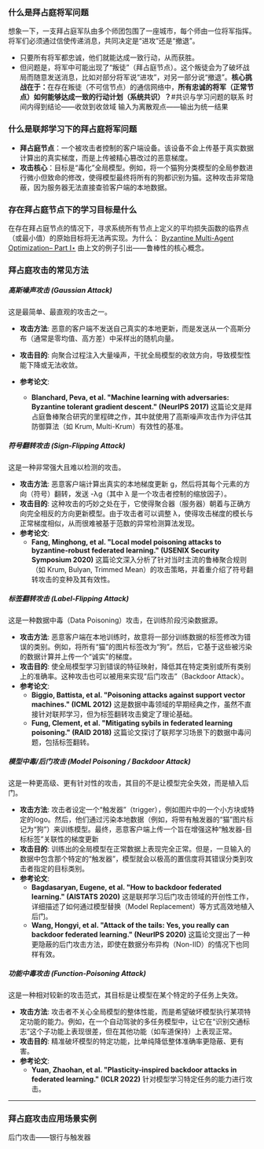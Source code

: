 ### **什么是拜占庭将军问题**
想象一下，一支拜占庭军队由多个师团包围了一座城市，每个师由一位将军指挥。将军们必须通过信使传递消息，共同决定是“进攻”还是“撤退”。
- 只要所有将军都忠诚，他们就能达成一致行动，从而获胜。
- 但问题是，将军中可能出现了“叛徒”（拜占庭节点）。这个叛徒会为了破坏战局而随意发送消息，比如对部分将军说“进攻”，对另一部分说“撤退”。
​**​核心挑战在于：​**​ 在存在叛徒（不可信节点）的通信网络中，​**​所有忠诚的将军（正常节点）如何能够达成一致的行动计划（系统共识）？​**
#共识与学习问题的联系
时间内得到结论——收敛到收敛域
输入为离散观点——输出为统一结果

### **什么是联邦学习下的拜占庭将军问题**
- **拜占庭节点​**​：一个被攻击者控制的客户端设备。该设备不会上传基于真实数据计算出的真实梯度，而是上传被精心篡改过的恶意梯度。
- ​**​攻击核心​**​：目标是“毒化”全局模型。例如，将一个猫狗分类模型的全局参数进行微小但致命的修改，使得模型最终将所有的狗都识别为猫。这种攻击非常隐蔽，因为服务器无法直接查验客户端的本地数据。

### **存在拜占庭节点下的学习目标是什么**
在存在拜占庭节点的情况下，寻求系统所有节点上定义的平均损失函数的临界点（或最小值）的原始目标将无法再实现。为什么：
[Byzantine Multi-Agent Optimization– Part I⋆](obsidian://open?vault=Note&file=%E8%AE%BA%E6%96%87%E7%A0%94%E7%A9%B6%2F2025.10.9%2F3.1Byzantine%20Multi-Agent%20Optimization%E2%80%93%20Part%20I%E2%8B%86)
由上文的例子引出——鲁棒性的核心概念。

### 拜占庭攻击的常见方法
##### 高斯噪声攻击 (Gaussian Attack)
这是最简单、最直观的攻击之一。
- **攻击方法**: 恶意的客户端不发送自己真实的本地更新，而是发送从一个高斯分布（通常是零均值、高方差）中采样出的随机向量。
- **攻击目的**: 向聚合过程注入大量噪声，干扰全局模型的收敛方向，导致模型性能下降或无法收敛。
- **参考论文**:
    
    - **Blanchard, Peva, et al. "Machine learning with adversaries: Byzantine tolerant gradient descent." (NeurIPS 2017)** 这篇论文是拜占庭鲁棒聚合研究的里程碑之作，其中就使用了高斯噪声攻击作为评估其防御算法（如 Krum, Multi-Krum）有效性的基准。
##### 符号翻转攻击 (Sign-Flipping Attack)
这是一种非常强大且难以检测的攻击。
- **攻击方法**: 恶意客户端计算出真实的本地梯度更新 g，然后将其每个元素的方向（符号）翻转，发送 -λg（其中 λ 是一个攻击者控制的缩放因子）。
- **攻击目的**: 这种攻击的巧妙之处在于，它使得聚合器（服务器）朝着与正确方向完全相反的方向更新模型。由于攻击者可以调整 λ，使得攻击梯度的模长与正常梯度相似，从而很难被基于范数的异常检测算法发现。
- **参考论文**:
    - **Fang, Minghong, et al. "Local model poisoning attacks to byzantine-robust federated learning." (USENIX Security Symposium 2020)** 这篇论文深入分析了针对当时主流的鲁棒聚合规则（如 Krum, Bulyan, Trimmed Mean）的攻击策略，并着重介绍了符号翻转攻击的变种及其有效性。

##### 标签翻转攻击 (Label-Flipping Attack)
这是一种数据中毒（Data Poisoning）攻击，在训练阶段污染数据源。
- **攻击方法**: 恶意客户端在本地训练时，故意将一部分训练数据的标签修改为错误的类别。例如，将所有“猫”的图片标签改为“狗”。然后，它基于这些被污染的数据计算并上传一个“诚实”的梯度。
- **攻击目的**: 使全局模型学习到错误的特征映射，降低其在特定类别或所有类别上的准确率。这种攻击也可以被用来实现“后门攻击”（Backdoor Attack）。
- **参考论文**:
    - **Biggio, Battista, et al. "Poisoning attacks against support vector machines." (ICML 2012)** 这是数据中毒领域的早期经典之作，虽然不直接针对联邦学习，但为标签翻转攻击奠定了理论基础。
    - **Fung, Clement, et al. "Mitigating sybils in federated learning poisoning." (RAID 2018)** 这篇论文探讨了联邦学习场景下的数据中毒问题，包括标签翻转。

##### 模型中毒/后门攻击 (Model Poisoning / Backdoor Attack)
这是一种更高级、更有针对性的攻击，其目的不是让模型完全失效，而是植入后门。
- **攻击方法**: 攻击者设定一个“触发器”（trigger），例如图片中的一个小方块或特定的logo。然后，他们通过污染本地数据（例如，将带有触发器的“猫”图片标记为“狗”）来训练模型。最终，恶意客户端上传一个旨在增强这种“触发器-目标标签”关联性的梯度更新
- **攻击目的**: 训练出的全局模型在正常数据上表现完全正常。但是，一旦输入的数据中包含那个特定的“触发器”，模型就会以极高的置信度将其错误分类到攻击者指定的目标类别。
- **参考论文**:
    - **Bagdasaryan, Eugene, et al. "How to backdoor federated learning." (AISTATS 2020)** 这是联邦学习后门攻击领域的开创性工作，详细描述了如何通过模型替换（Model Replacement）等方式高效地植入后门。
    - **Wang, Hongyi, et al. "Attack of the tails: Yes, you really can backdoor federated learning." (NeurIPS 2020)** 这篇论文提出了一种更隐蔽的后门攻击方法，即使在数据分布异构（Non-IID）的情况下也同样有效。

##### 功能中毒攻击 (Function-Poisoning Attack)
这是一种相对较新的攻击范式，其目标是让模型在某个特定的子任务上失效。
- **攻击方法**: 攻击者不关心全局模型的整体性能，而是希望破坏模型执行某项特定功能的能力。例如，在一个自动驾驶的多任务模型中，让它在“识别交通标志”这个子功能上表现很差，但在其他功能（如车道保持）上表现正常。
- **攻击目的**: 精准破坏模型的特定功能，比单纯降低整体准确率更隐蔽、更有害。
- **参考论文**:
    - **Yuan, Zhaohan, et al. "Plasticity-inspired backdoor attacks in federated learning." (ICLR 2022)** 针对模型学习特定任务的能力进行攻击。
---

### 拜占庭攻击应用场景实例
后门攻击——银行与触发器



